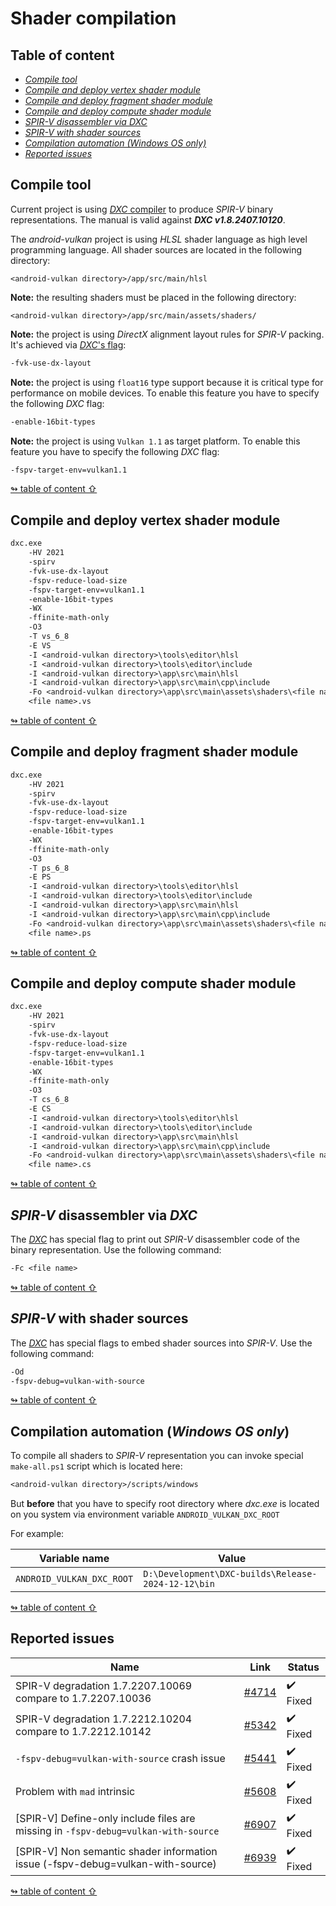 
# Shader compilation

## <a id="table-of-content">Table of content</a>

- [_Compile tool_](#compile-tool)
- [_Compile and deploy vertex shader module_](#compile-vs)
- [_Compile and deploy fragment shader module_](#compile-fs)
- [_Compile and deploy compute shader module_](#compile-cs)
- [_SPIR-V disassembler via DXC_](#spirv-disassm)
- [_SPIR-V with shader sources_](#spirv-sources)
- [_Compilation automation \(Windows OS only\)_](#automation)
- [_Reported issues_](#issues)

## <a id="compile-tool">Compile tool</a>

Current project is using [_DXC_ compiler](https://github.com/microsoft/DirectXShaderCompiler) to produce _SPIR-V_ binary representations. The manual is valid against **_DXC v1.8.2407.10120_**.

The _android-vulkan_ project is using _HLSL_ shader language as high level programming language. All shader sources are located in the following directory:

`<android-vulkan directory>/app/src/main/hlsl`

**Note:** the resulting shaders must be placed in the following directory:

`<android-vulkan directory>/app/src/main/assets/shaders/`

**Note:** the project is using _DirectX_ alignment layout rules for _SPIR-V_ packing. It's achieved via [_DXC_'s flag](https://github.com/microsoft/DirectXShaderCompiler/blob/master/docs/SPIR-V.rst#memory-layout-rules):

```txt
-fvk-use-dx-layout
```

**Note:** the project is using `float16` type support because it is critical type for performance on mobile devices. To enable this feature you have to specify the following _DXC_ flag:

```txt
-enable-16bit-types
```

**Note:** the project is using `Vulkan 1.1` as target platform. To enable this feature you have to specify the following _DXC_ flag:

```txt
-fspv-target-env=vulkan1.1
```

[↬ table of content ⇧](#table-of-content)

## <a id="compile-vs">Compile and deploy vertex shader module</a>

```txt
dxc.exe                                                                                 ^
    -HV 2021                                                                            ^
    -spirv                                                                              ^
    -fvk-use-dx-layout                                                                  ^
    -fspv-reduce-load-size                                                              ^
    -fspv-target-env=vulkan1.1                                                          ^
    -enable-16bit-types                                                                 ^
    -WX                                                                                 ^
    -ffinite-math-only                                                                  ^
    -O3                                                                                 ^
    -T vs_6_8                                                                           ^
    -E VS                                                                               ^
    -I <android-vulkan directory>\tools\editor\hlsl                                     ^
    -I <android-vulkan directory>\tools\editor\include                                  ^
    -I <android-vulkan directory>\app\src\main\hlsl                                     ^
    -I <android-vulkan directory>\app\src\main\cpp\include                              ^
    -Fo <android-vulkan directory>\app\src\main\assets\shaders\<file name>.vs.spv       ^
    <file name>.vs
```

[↬ table of content ⇧](#table-of-content)

## <a id="compile-fs">Compile and deploy fragment shader module</a>

```txt
dxc.exe                                                                                 ^
    -HV 2021                                                                            ^
    -spirv                                                                              ^
    -fvk-use-dx-layout                                                                  ^
    -fspv-reduce-load-size                                                              ^
    -fspv-target-env=vulkan1.1                                                          ^
    -enable-16bit-types                                                                 ^
    -WX                                                                                 ^
    -ffinite-math-only                                                                  ^
    -O3                                                                                 ^
    -T ps_6_8                                                                           ^
    -E PS                                                                               ^
    -I <android-vulkan directory>\tools\editor\hlsl                                     ^
    -I <android-vulkan directory>\tools\editor\include                                  ^
    -I <android-vulkan directory>\app\src\main\hlsl                                     ^
    -I <android-vulkan directory>\app\src\main\cpp\include                              ^
    -Fo <android-vulkan directory>\app\src\main\assets\shaders\<file name>.ps.spv       ^
    <file name>.ps
```

[↬ table of content ⇧](#table-of-content)

## <a id="compile-cs">Compile and deploy compute shader module</a>

```txt
dxc.exe                                                                                 ^
    -HV 2021                                                                            ^
    -spirv                                                                              ^
    -fvk-use-dx-layout                                                                  ^
    -fspv-reduce-load-size                                                              ^
    -fspv-target-env=vulkan1.1                                                          ^
    -enable-16bit-types                                                                 ^
    -WX                                                                                 ^
    -ffinite-math-only                                                                  ^
    -O3                                                                                 ^
    -T cs_6_8                                                                           ^
    -E CS                                                                               ^
    -I <android-vulkan directory>\tools\editor\hlsl                                     ^
    -I <android-vulkan directory>\tools\editor\include                                  ^
    -I <android-vulkan directory>\app\src\main\hlsl                                     ^
    -I <android-vulkan directory>\app\src\main\cpp\include                              ^
    -Fo <android-vulkan directory>\app\src\main\assets\shaders\<file name>.cs.spv       ^
    <file name>.cs
```

[↬ table of content ⇧](#table-of-content)

## <a id="spirv-disassm">_SPIR-V_ disassembler via _DXC_</a>

The [_DXC_](https://github.com/microsoft/DirectXShaderCompiler) has special flag to print out _SPIR-V_ disassembler code of the binary representation. Use the following command:

```txt
-Fc <file name>
```

[↬ table of content ⇧](#table-of-content)

## <a id="spirv-sources">_SPIR-V_ with shader sources</a>

The [_DXC_](https://github.com/microsoft/DirectXShaderCompiler) has special flags to embed shader sources into _SPIR-V_. Use the following command:

```txt
-Od
-fspv-debug=vulkan-with-source
```

[↬ table of content ⇧](#table-of-content)

## <a id="automation">Compilation automation (_Windows OS only_)</a>

To compile all shaders to _SPIR-V_ representation you can invoke special `make-all.ps1` script which is located here:

```txt
<android-vulkan directory>/scripts/windows
```

But **before** that you have to specify root directory where _dxc.exe_ is located on you system via environment variable `ANDROID_VULKAN_DXC_ROOT`

For example:

Variable name | Value
--- | ---
`ANDROID_VULKAN_DXC_ROOT` | `D:\Development\DXC-builds\Release-2024-12-12\bin`

[↬ table of content ⇧](#table-of-content)

## <a id="issues">Reported issues</a>

Name | Link | Status
--- | --- | ---
SPIR-V degradation 1.7.2207.10069 compare to 1.7.2207.10036 | [#4714](https://github.com/microsoft/DirectXShaderCompiler/issues/4714) | ✔️ Fixed
SPIR-V degradation 1.7.2212.10204 compare to 1.7.2212.10142 | [#5342](https://github.com/microsoft/DirectXShaderCompiler/issues/5342) | ✔️ Fixed
`-fspv-debug=vulkan-with-source` crash issue | [#5441](https://github.com/microsoft/DirectXShaderCompiler/issues/5441) | ✔️ Fixed
Problem with `mad` intrinsic | [#5608](https://github.com/microsoft/DirectXShaderCompiler/issues/5608) | ✔️ Fixed
[SPIR-V] Define-only include files are missing in `-fspv-debug=vulkan-with-source` | [#6907](https://github.com/microsoft/DirectXShaderCompiler/issues/6907) | ✔️ Fixed
[SPIR-V] Non semantic shader information issue (-fspv-debug=vulkan-with-source) | [#6939](https://github.com/microsoft/DirectXShaderCompiler/issues/6939) | ✔️ Fixed

[↬ table of content ⇧](#table-of-content)
